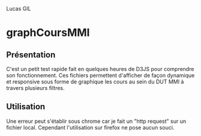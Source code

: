 Lucas GIL

# graphCoursMMI

## Présentation

C'est un petit test rapide fait en quelques heures de D3JS pour comprendre son fonctionnement. Ces fichiers permettent d'afficher de façon dynamique et responsive sous forme de graphique les cours au sein du DUT MMI à travers plusieurs filtres.

## Utilisation

Une erreur peut s'établir sous chrome car je fait un "http request" sur un fichier local. Cependant l'utilisation sur firefox ne pose aucun souci.
